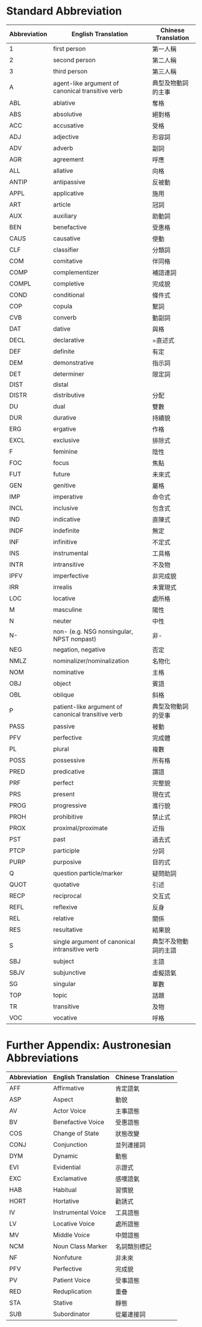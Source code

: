 # Standard Abbreviation 

| Abbreviation | English Translation | Chinese Translation |
|--------------|---------------------|---------------------|
| 1         | first person         | 第一人稱             |
| 2         | second person        | 第二人稱               |
|3         | third person         | 第三人稱           |
| A        | agent-like argument of canonical transitive verb        | 典型及物動詞的主事          |
| ABL          | ablative         | 奪格            |
| ABS          |absolutive         | 絕對格           |
| ACC          |accusative         |受格           |
| ADJ         |adjective         |形容詞           |
|ADV	|adverb	|副詞|
|AGR	|agreement	|呼應|
|ALL	|allative	|向格|
|ANTIP	|antipassive|	反被動|
|APPL|	applicative|	施用|
|ART|	article|	冠詞|
|AUX|	auxiliary|	助動詞|
|BEN|	benefactive|	受惠格|
|CAUS|	causative|	使動|
|CLF|	classifier|	分類詞|
|COM|	comitative|	伴同格|
|COMP|	complementizer|	補語連詞|
|COMPL|	completive|	完成貌|
|COND|	conditional|	條件式|
|COP|	copula|	繫詞|
|CVB|	converb|	動副詞|
|DAT|	dative|	與格|
|DECL|	declarative|	=直述式|
|DEF	|definite|	有定|
|DEM|	demonstrative|	指示詞|
|DET|	determiner|	限定詞|
|DIST|	distal|	|遠指|
|DISTR	|distributive	|分配|
|DU	|dual	|雙數|
|DUR	|durative|	持續貌|
|ERG|	ergative|	作格|
|EXCL	|exclusive|	排除式|
|F	|feminine|	陰性|
|FOC|	focus|	焦點|
|FUT|	future|	未來式|
|GEN	|genitive|	屬格|
|IMP|	imperative|	命令式|
|INCL|	inclusive|	包含式|
|IND|	indicative|	直陳式|
|INDF|	indefinite|	無定|
|INF|	infinitive|	不定式|
|INS|	instrumental|	工具格|
|INTR|	intransitive|	不及物|
|IPFV|	imperfective|	非完成貌|
|IRR|	irrealis|	未實現式|
|LOC|	locative|	處所格|
|M|	masculine|	陽性|
|N|	neuter|	中性|
|N-|	non- (e.g. NSG nonsingular, NPST nonpast)|	非-| 
|NEG|	negation, negative|	否定|
|NMLZ|	nominalizer/nominalization|	名物化|
|NOM|	nominative|	主格|
|OBJ|	object|	賓語|
|OBL|	oblique|	斜格|
|P	|patient-like argument of canonical transitive verb	|典型及物動詞的受事|
|PASS|	passive|	被動|
|PFV|	perfective|	完成體|
|PL	|plural|	複數|
|POSS|	possessive|	所有格|
|PRED|	predicative|	謂語|
|PRF	|perfect	|完整貌 |
|PRS|	present|	現在式|
|PROG|	progressive|	進行貌|
|PROH	|prohibitive|	禁止式|
|PROX	|proximal/proximate|	近指|
|PST|	past|	過去式|
|PTCP	|participle|	分詞|
|PURP	|purposive|	目的式|
|Q	|question particle/marker	|疑問助詞|
|QUOT	|quotative	|引述|
|RECP	|reciprocal|	交互式|
|REFL|	reflexive|	反身|
|REL|	relative|	關係|
|RES	|resultative|	結果貌|
|S	|single argument of canonical intransitive verb|	典型不及物動詞的主語|
|SBJ|	subject	|主語|
|SBJV|	subjunctive|	虛擬語氣|
|SG|	singular|	單數|
|TOP|	topic|	話題|
|TR|	transitive|	及物|
|VOC|	vocative|	呼格|

# Further Appendix: Austronesian Abbreviations 

| Abbreviation | English Translation | Chinese Translation |
|--------------|---------------------|---------------------|
|AFF	|Affirmative|	肯定語氣|
|ASP	|Aspect	|動貌|
|AV|	Actor Voice|	主事語態|
|BV|	Benefactive Voice|	受惠語態|
|COS|	Change of State|	狀態改變|
|CONJ|	Conjunction|	並列連接詞|
|DYM|	Dynamic	|	動態|
|EVI	|Evidential|		示證式|
|EXC|	Exclamative	|感嘆語氣|
|HAB|	Habitual	|	習慣貌|
|HORT|	Hortative	|	勸誘式|
|IV|	Instrumental Voice	|工具語態|
|LV|	Locative Voice|		處所語態|
|MV	|	Middle Voice|	中間語態|
|NCM|	Noun Class Marker|	名詞類別標記|
|NF|	Nonfuture|	非未來|
|PFV|	Perfective|	完成貌|
|PV	|Patient Voice|	受事語態|
|RED|	Reduplication|	重疊|
|STA|	Stative	|	靜態|
|SUB|	Subordinator|	從屬連接詞|
